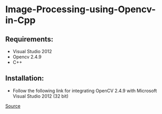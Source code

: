 # Image-Processing-using-Opencv-in-Cpp

## Requirements:
  - Visual Studio 2012
  - Opencv 2.4.9
  - C++
  
## Installation:
  - Follow the following link for integrating OpenCV 2.4.9 with Microsoft Visual Studio 2012 (32 bit)
  
  [Source](http://rksazid.blogspot.com/2018/04/integrate-opencv-249-with-microsoft.html)
